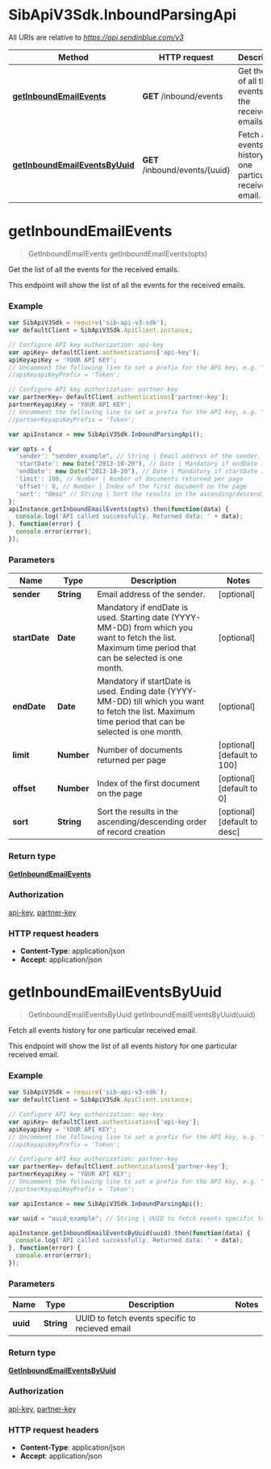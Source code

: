# SibApiV3Sdk.InboundParsingApi

All URIs are relative to *https://api.sendinblue.com/v3*

Method | HTTP request | Description
------------- | ------------- | -------------
[**getInboundEmailEvents**](InboundParsingApi.md#getInboundEmailEvents) | **GET** /inbound/events | Get the list of all the events for the received emails.
[**getInboundEmailEventsByUuid**](InboundParsingApi.md#getInboundEmailEventsByUuid) | **GET** /inbound/events/{uuid} | Fetch all events history for one particular received email.


<a name="getInboundEmailEvents"></a>
# **getInboundEmailEvents**
> GetInboundEmailEvents getInboundEmailEvents(opts)

Get the list of all the events for the received emails.

This endpoint will show the list of all the events for the received emails.

### Example
```javascript
var SibApiV3Sdk = require('sib-api-v3-sdk');
var defaultClient = SibApiV3Sdk.ApiClient.instance;

// Configure API key authorization: api-key
var apiKey= defaultClient.authentications['api-key'];
apiKeyapiKey = 'YOUR API KEY';
// Uncomment the following line to set a prefix for the API key, e.g. "Token" (defaults to null)
//apiKeyapiKeyPrefix = 'Token';

// Configure API key authorization: partner-key
var partnerKey= defaultClient.authentications['partner-key'];
partnerKeyapiKey = 'YOUR API KEY';
// Uncomment the following line to set a prefix for the API key, e.g. "Token" (defaults to null)
//partnerKeyapiKeyPrefix = 'Token';

var apiInstance = new SibApiV3Sdk.InboundParsingApi();

var opts = { 
  'sender': "sender_example", // String | Email address of the sender.
  'startDate': new Date("2013-10-20"), // Date | Mandatory if endDate is used. Starting date (YYYY-MM-DD) from which you want to fetch the list. Maximum time period that can be selected is one month.
  'endDate': new Date("2013-10-20"), // Date | Mandatory if startDate is used. Ending date (YYYY-MM-DD) till which you want to fetch the list. Maximum time period that can be selected is one month.
  'limit': 100, // Number | Number of documents returned per page
  'offset': 0, // Number | Index of the first document on the page
  'sort': "desc" // String | Sort the results in the ascending/descending order of record creation
};
apiInstance.getInboundEmailEvents(opts).then(function(data) {
  console.log('API called successfully. Returned data: ' + data);
}, function(error) {
  console.error(error);
});

```

### Parameters

Name | Type | Description  | Notes
------------- | ------------- | ------------- | -------------
 **sender** | **String**| Email address of the sender. | [optional] 
 **startDate** | **Date**| Mandatory if endDate is used. Starting date (YYYY-MM-DD) from which you want to fetch the list. Maximum time period that can be selected is one month. | [optional] 
 **endDate** | **Date**| Mandatory if startDate is used. Ending date (YYYY-MM-DD) till which you want to fetch the list. Maximum time period that can be selected is one month. | [optional] 
 **limit** | **Number**| Number of documents returned per page | [optional] [default to 100]
 **offset** | **Number**| Index of the first document on the page | [optional] [default to 0]
 **sort** | **String**| Sort the results in the ascending/descending order of record creation | [optional] [default to desc]

### Return type

[**GetInboundEmailEvents**](GetInboundEmailEvents.md)

### Authorization

[api-key](../README.md#api-key), [partner-key](../README.md#partner-key)

### HTTP request headers

 - **Content-Type**: application/json
 - **Accept**: application/json

<a name="getInboundEmailEventsByUuid"></a>
# **getInboundEmailEventsByUuid**
> GetInboundEmailEventsByUuid getInboundEmailEventsByUuid(uuid)

Fetch all events history for one particular received email.

This endpoint will show the list of all events history for one particular received email.

### Example
```javascript
var SibApiV3Sdk = require('sib-api-v3-sdk');
var defaultClient = SibApiV3Sdk.ApiClient.instance;

// Configure API key authorization: api-key
var apiKey= defaultClient.authentications['api-key'];
apiKeyapiKey = 'YOUR API KEY';
// Uncomment the following line to set a prefix for the API key, e.g. "Token" (defaults to null)
//apiKeyapiKeyPrefix = 'Token';

// Configure API key authorization: partner-key
var partnerKey= defaultClient.authentications['partner-key'];
partnerKeyapiKey = 'YOUR API KEY';
// Uncomment the following line to set a prefix for the API key, e.g. "Token" (defaults to null)
//partnerKeyapiKeyPrefix = 'Token';

var apiInstance = new SibApiV3Sdk.InboundParsingApi();

var uuid = "uuid_example"; // String | UUID to fetch events specific to recieved email

apiInstance.getInboundEmailEventsByUuid(uuid).then(function(data) {
  console.log('API called successfully. Returned data: ' + data);
}, function(error) {
  console.error(error);
});

```

### Parameters

Name | Type | Description  | Notes
------------- | ------------- | ------------- | -------------
 **uuid** | **String**| UUID to fetch events specific to recieved email | 

### Return type

[**GetInboundEmailEventsByUuid**](GetInboundEmailEventsByUuid.md)

### Authorization

[api-key](../README.md#api-key), [partner-key](../README.md#partner-key)

### HTTP request headers

 - **Content-Type**: application/json
 - **Accept**: application/json

